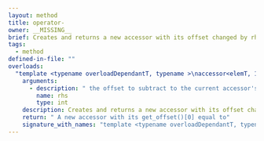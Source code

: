 ```yaml
---
layout: method
title: operator-
owner: __MISSING__
brief: Creates and returns a new accessor with its offset changed by rhs
tags:
  - method
defined-in-file: ""
overloads:
  "template <typename overloadDependantT, typename >\naccessor<elemT, 1, kMode, kTarget, access::placeholder::true_t> operator-(int) const":
    arguments:
      - description: " the offset to subtract to the current accessor's offset in the"
        name: rhs
        type: int
    description: Creates and returns a new accessor with its offset changed by rhs
    return: " A new accessor with its get_offset()[0] equal to"
    signature_with_names: "template <typename overloadDependantT, typename >\naccessor<elemT, 1, kMode, kTarget, access::placeholder::true_t> operator-(int rhs) const"
---
```

